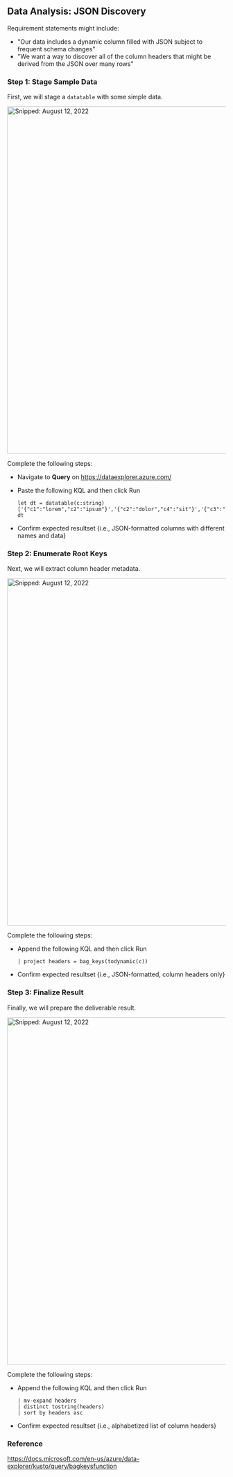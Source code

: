 ## Data Analysis: JSON Discovery

Requirement statements might include:

* "Our data includes a dynamic column filled with JSON subject to frequent schema changes"
* "We want a way to discover all of the column headers that might be derived from the JSON over many rows"

### Step 1: Stage Sample Data

First, we will stage a `datatable` with some simple data.

  <img src="https://user-images.githubusercontent.com/44923999/184379741-939e57b0-7ffd-4c32-9f31-833fe06661f3.png" width="800" title="Snipped: August 12, 2022" />

Complete the following steps:

* Navigate to **Query** on https://dataexplorer.azure.com/
* Paste the following KQL and then click Run

  ```
  let dt = datatable(c:string)
  ['{"c1":"lorem","c2":"ipsum"}','{"c2":"dolor","c4":"sit"}','{"c3":"amet"}'];
  dt
  ```

* Confirm expected resultset {i.e., JSON-formatted columns with different names and data}

### Step 2: Enumerate Root Keys

Next, we will extract column header metadata.

  <img src="https://user-images.githubusercontent.com/44923999/184382729-3d241895-74db-484a-8736-7313cc2e6218.png" width="800" title="Snipped: August 12, 2022" />

Complete the following steps:

* Append the following KQL and then click Run

  ```
  | project headers = bag_keys(todynamic(c))
  ```

* Confirm expected resultset {i.e., JSON-formatted, column headers only}

### Step 3: Finalize Result

Finally, we will prepare the deliverable result.

  <img src="https://user-images.githubusercontent.com/44923999/184383036-6b0d6307-0634-40b3-a8f3-182aee304902.png" width="800" title="Snipped: August 12, 2022" />

Complete the following steps:

* Append the following KQL and then click Run

  ```
  | mv-expand headers
  | distinct tostring(headers)
  | sort by headers asc
  ```

* Confirm expected resultset {i.e., alphabetized list of column headers}

### Reference
https://docs.microsoft.com/en-us/azure/data-explorer/kusto/query/bagkeysfunction
